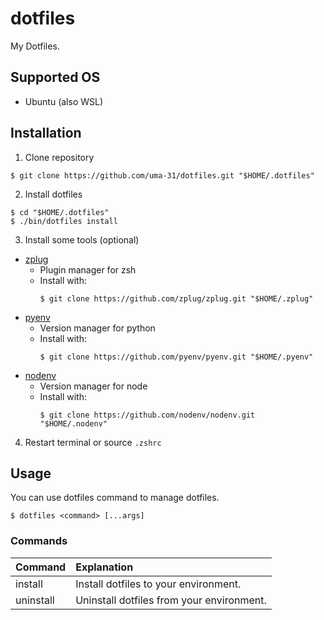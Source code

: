 # dotfiles

My Dotfiles.

## Supported OS

- Ubuntu (also WSL)

## Installation

1. Clone repository

```shell
$ git clone https://github.com/uma-31/dotfiles.git "$HOME/.dotfiles"
```

2. Install dotfiles

```shell
$ cd "$HOME/.dotfiles"
$ ./bin/dotfiles install
```

3. Install some tools (optional)

- [zplug](https://github.com/zplug/zplug)
  - Plugin manager for zsh
  - Install with:
    ```shell
    $ git clone https://github.com/zplug/zplug.git "$HOME/.zplug"
    ```
- [pyenv](https://github.com/pyenv/pyenv)
  - Version manager for python
  - Install with:
    ```shell
    $ git clone https://github.com/pyenv/pyenv.git "$HOME/.pyenv"
    ```
- [nodenv](https://github.com/nodenv/nodenv)
  - Version manager for node
  - Install with:
    ```shell
    $ git clone https://github.com/nodenv/nodenv.git "$HOME/.nodenv"
    ```

4. Restart terminal or source `.zshrc`

## Usage

You can use dotfiles command to manage dotfiles.

```shell
$ dotfiles <command> [...args]
```

### Commands

| Command   | Explanation                               |
| :-------- | :---------------------------------------- |
| install   | Install dotfiles to your environment.     |
| uninstall | Uninstall dotfiles from your environment. |
